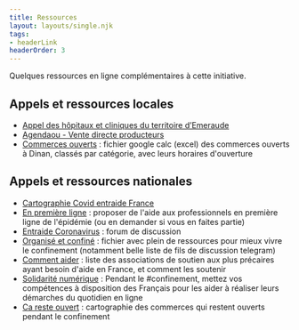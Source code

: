 ```yaml
---
title: Ressources
layout: layouts/single.njk
tags:
- headerLink
headerOrder: 3
---
```


Quelques ressources en ligne complémentaires à cette initiative.

## Appels et ressources locales

- [Appel des hôpitaux et cliniques du territoire d’Emeraude](http://www.le-cepr.com/appel-des-hopitaux-et-cliniques-du-territoire-demeraude/)
- [Agendaou - Vente directe producteurs](https://www.agendaou.fr/les-produits-en-vente-direct-185627.html)
- [Commerces ouverts](https://docs.google.com/spreadsheets/u/1/d/e/2PACX-1vRNu7XykscBs5GF4y8TLKkdLlSTylhumkgCUn0OtilQ9bsr95G4mY5tfADy7_1E5SL-rLOPEvqdgok9/pubhtml) : fichier google calc (excel) des commerces ouverts à Dinan, classés par catégorie, avec leurs horaires d'ouverture


## Appels et ressources nationales

- [Cartographie Covid entraide France](https://covidentraide.gogocarto.fr/annuaire?fbclid=IwAR0ZmiOuZZM-DsGLi6PImOfrq5lCvNxxn68_bn7vuAjLMu54iPRwcpt1Mdk#/fiche/Bretagne/3/@47.72,-2.19,7z?cat=all)
- [En première ligne](https://enpremiereligne.fr/) : proposer de l'aide aux professionnels en première ligne de l'épidémie (ou en demander si vous en faites partie)
- [Entraide Coronavirus](https://www.entraidecoronavirus.fr/) : forum de discussion
- [Organisé et confiné](https://codimd.co.tools/s/k-lDYy-wW?fbclid=IwAR2IUkDRVCrZ2IbYOeDvUzuSybec27XXzO5U5Xfz8wERlDYMNrIZiuXJRak#) : fichier avec plein de ressources pour mieux vivre le confinement (notamment belle liste de fils de discussion telegram)
- [Comment aider](https://commentaider.fr/) : liste des associations de soutien aux plus précaires ayant besoin d'aide en France, et comment les soutenir
- [Solidarité numérique](https://solidarite-numerique.fr/) : Pendant le #confinement, mettez vos compétences à disposition des Français pour les aider à réaliser leurs démarches du quotidien en ligne
- [Ca reste ouvert](https://www.caresteouvert.fr/@48.454467,-2.050053,15.71) : cartographie des commerces qui restent ouverts pendant le confinement